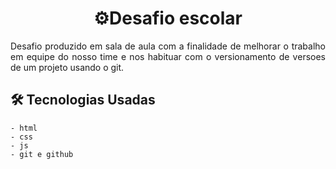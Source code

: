 <h1 align="center">
    ⚙️Desafio escolar 
</h1>

<p align="justify">
    Desafio produzido em sala de aula com a finalidade de melhorar o trabalho em equipe do nosso time e nos habituar com o versionamento de versoes de um projeto usando o git.
</p>


##  🛠️ Tecnologias Usadas
    - html
    - css
    - js 
    - git e github

